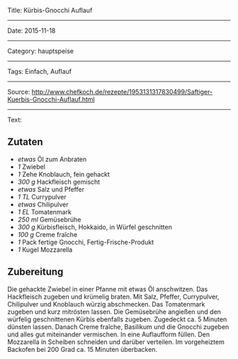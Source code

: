 Title: Kürbis-Gnocchi Auflauf

----

Date: 2015-11-18

----

Category: hauptspeise

----

Tags: Einfach, Auflauf

----

Source: http://www.chefkoch.de/rezepte/1953131317830499/Saftiger-Kuerbis-Gnocchi-Auflauf.html

----

Text: 

## Zutaten
- *etwas*  Öl zum Anbraten
- *1*  Zwiebel 
- *1*  Zehe Knoblauch, fein gehackt
- *300 g*  Hackfleisch gemischt
- *etwas*  Salz und Pfeffer
- *1 TL*  Currypulver
- *etwas*  Chilipulver
- *1 EL*  Tomatenmark
- *250 ml*  Gemüsebrühe
- *300 g* Kürbisfleisch, Hokkaido, in Würfel geschnitten
- *100 g*  Creme fraîche
- *1*  Pack fertige Gnocchi, Fertig-Frische-Produkt
- *1*  Kugel Mozzarella

## Zubereitung
Die gehackte Zwiebel in einer Pfanne mit etwas Öl anschwitzen. Das Hackfleisch zugeben und krümelig braten. Mit Salz, Pfeffer, Currypulver, Chilipulver und Knoblauch würzig abschmecken. Das Tomatenmark zugeben und kurz mitrösten lassen. Die Gemüsebrühe angießen und den würfelig geschnittenen Kürbis ebenfalls zugeben. Zugedeckt ca. 5 Minuten dünsten lassen. Danach Creme fraîche, Basilikum und die Gnocchi zugeben und alles gut miteinander vermischen.
In eine Auflaufform füllen. Den Mozzarella in Scheiben schneiden und darüber verteilen.
Im vorgeheiztem Backofen bei 200 Grad ca. 15 Minuten überbacken.